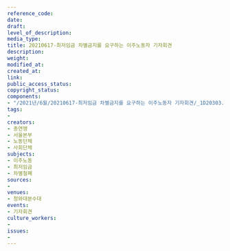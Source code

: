 ```yaml
---
reference_code: 
date: 
draft: 
level_of_description: 
media_type: 
title: 20210617-최저임금 차별금지를 요구하는 이주노동자 기자회견
description: 
weight: 
modified_at: 
created_at: 
link: 
public_access_status: 
copyright_status: 
components:
- "/2021년/6월/20210617-최저임금 차별금지를 요구하는 이주노동자 기자회견/_1D20303.jpg"
tags:
- 
creators:
- 총연맹
- 서울본부
- 노동단체
- 사회단체
subjects:
- 이주노동
- 최저임금
- 차별철폐
sources:
- 
venues:
- 청와대분수대
events:
- 기자회견
culture_workers:
- 
issues:
- 
---
```


